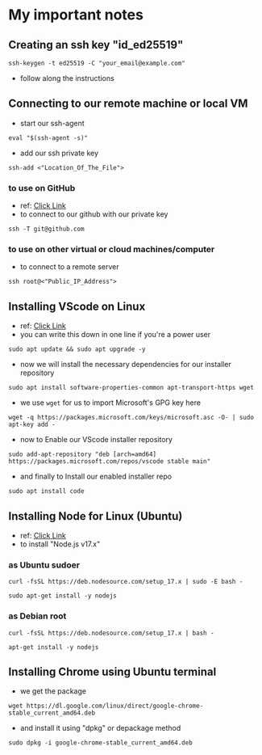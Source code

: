 
# My important notes

## Creating an ssh key "id_ed25519"

` ssh-keygen -t ed25519 -C "your_email@example.com" `

- follow along the instructions

## Connecting to our remote machine or local VM

- start our ssh-agent

` eval "$(ssh-agent -s)" `

- add our ssh private key

` ssh-add <"Location_Of_The_File"> `

### to use on GitHub

- ref: [Click Link](https://docs.github.com/en/enterprise-server@3.3/authentication/connecting-to-github-with-ssh/generating-a-new-ssh-key-and-adding-it-to-the-ssh-agent)
- to connect to our github with our private key

` ssh -T git@github.com `

### to use on other virtual or cloud machines/computer

- to connect to a remote server

` ssh root@<"Public_IP_Address"> `

## Installing VScode on Linux

- ref: [Click Link](https://www.makeuseof.com/how-to-install-visual-studio-code-ubuntu/)
- you can write this down in one line if you're a power user

` sudo apt update && sudo apt upgrade -y `

- now we will install the necessary dependencies for our installer repository

` sudo apt install software-properties-common apt-transport-https wget `

- we use ` wget ` for us to import Microsoft's GPG key here

` wget -q https://packages.microsoft.com/keys/microsoft.asc -O- | sudo apt-key add - `

- now to Enable our VScode installer repository

` sudo add-apt-repository "deb [arch=amd64] https://packages.microsoft.com/repos/vscode stable main" `

- and finally to Install our enabled installer repo

` sudo apt install code `

## Installing Node for Linux (Ubuntu)

- ref: [Click Link](https://github.com/nodesource/distributions/blob/master/README.md)
- to install "Node.js v17.x"

### as Ubuntu sudoer

`curl -fsSL https://deb.nodesource.com/setup_17.x | sudo -E bash -`

`sudo apt-get install -y nodejs`

### as Debian root

`curl -fsSL https://deb.nodesource.com/setup_17.x | bash -`

`apt-get install -y nodejs`

## Installing Chrome using Ubuntu terminal

- we get the package

`wget https://dl.google.com/linux/direct/google-chrome-stable_current_amd64.deb`

- and install it using "dpkg" or depackage method

`sudo dpkg -i google-chrome-stable_current_amd64.deb`
